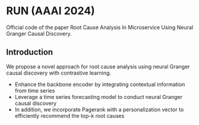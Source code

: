 # RUN (AAAI 2024)
Official code of the paper Root Cause Analysis In Microservice Using Neural Granger Causal Discovery.

## Introduction
We propose a novel approach for root cause analysis using neural Granger causal discovery with contrastive learning.

* Enhance the backbone encoder by integrating contextual information from time series
* Leverage a time series forecasting model to conduct neural Granger causal discovery
* In addition, we incorporate Pagerank with a personalization vector to efficiently recommend the top-k root causes

